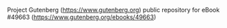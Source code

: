 Project Gutenberg (https://www.gutenberg.org) public repository for eBook #49663 (https://www.gutenberg.org/ebooks/49663)
